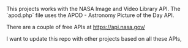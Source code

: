 This projects works with the NASA Image and Video Library API.
The ´apod.php´ file uses the APOD - Astronomy Picture of the Day API.

There are a couple of free APIs at
https://api.nasa.gov/

I want to update this repo with other projects based on all these APIs,

